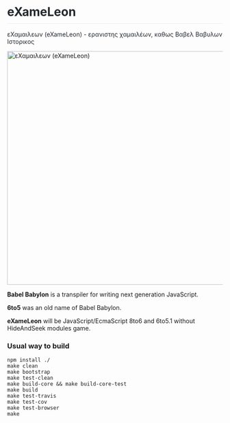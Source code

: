 <h1 style="box-sizing: border-box; margin-right: 0px; margin-bottom: 16px; margin-left: 0px; line-height: 1.25; padding-bottom: 0.3em; border-bottom: 1px solid rgb(234, 236, 239); color: rgb(36, 41, 46);">
    eXameLeon</h1>

<p style="box-sizing: border-box; margin-top: 0px; color: rgb(36, 41,46);">&epsilon;&Chi;&alpha;&mu;&alpha;&iota;&lambda;&epsilon;&omega;&nu; (eXameLeon) - &epsilon;&rho;&alpha;&nu;&iota;&sigma;&tau;&eta;&sigmaf; &chi;&alpha;&mu;&alpha;&iota;&lambda;έ&omega;&nu;, &kappa;&alpha;&theta;&omega;&sigmaf; &Beta;&alpha;&beta;&epsilon;&lambda; &Beta;&alpha;&beta;&upsilon;&lambda;&omega;&nu; &Iota;&sigma;&tau;&omicron;&rho;&iota;&kappa;&omicron;&sigmaf;</p>

<p style="box-sizing: border-box; margin-top: 0px; color: rgb(36, 41,46);">
  <a href="https://telecran-telecrit.github.io/eXameLeon/">
    <img alt="εΧαμαιλεων (eXameLeon)" src="vendor/logo-exameleon.png" width="546">
  </a>
</p>

<p style="box-sizing: border-box; margin-top: 0px; color: rgb(36, 41,46);">
  <p><strong>Babel Babylon</strong> is a transpiler for writing next generation JavaScript.</p>
  <p><strong>6to5</strong> was an old name of Babel Babylon.</p>
  <p><strong>eXameLeon</strong> will be JavaScript/EcmaScript 8to6 and 6to5.1 without HideAndSeek modules game.</p>
</p>

<!--<p align="center">
  For questions and support please visit the <a href="https://gitter.im/babel/babel">gitter room</a> before creating an issue.
</p>-->

<!--<p align="center">
  For documentation and website issues please visit the <a href="https://github.com/babel/babel.github.io">babel.github.io</a> repo.
</p>-->

<h3>Usual way to build</h3>

```
npm install ./
make clean
make bootstrap
make test-clean
make build-core && make build-core-test
make build
make test-travis
make test-cov
make test-browser
make
```

